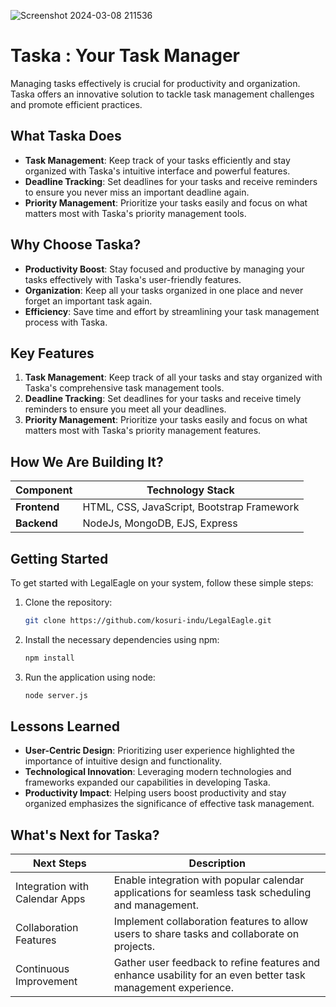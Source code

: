 ![Screenshot 2024-03-08 211536](https://github.com/kosuri-indu/Taska/assets/118645569/bd0168bf-a2f0-4b6b-9c7d-24a3523c92bc) 

# Taska : Your Task Manager
Managing tasks effectively is crucial for productivity and organization. Taska offers an innovative solution to tackle task management challenges and promote efficient practices.

## What Taska Does

- **Task Management**: Keep track of your tasks efficiently and stay organized with Taska's intuitive interface and powerful features.
- **Deadline Tracking**: Set deadlines for your tasks and receive reminders to ensure you never miss an important deadline again.
- **Priority Management**: Prioritize your tasks easily and focus on what matters most with Taska's priority management tools.

## Why Choose Taska?

- **Productivity Boost**: Stay focused and productive by managing your tasks effectively with Taska's user-friendly features.
- **Organization**: Keep all your tasks organized in one place and never forget an important task again.
- **Efficiency**: Save time and effort by streamlining your task management process with Taska.

## Key Features

1. **Task Management**: Keep track of all your tasks and stay organized with Taska's comprehensive task management tools.
2. **Deadline Tracking**: Set deadlines for your tasks and receive timely reminders to ensure you meet all your deadlines.
3. **Priority Management**: Prioritize your tasks easily and focus on what matters most with Taska's priority management features.

## How We Are Building It?
| Component        | Technology Stack                           |
|------------------|---------------------------------------------|
| **Frontend**     | HTML, CSS, JavaScript, Bootstrap Framework |
| **Backend**      | NodeJs, MongoDB, EJS, Express              |

## Getting Started

To get started with LegalEagle on your system, follow these simple steps:

1. Clone the repository:
   
   ```bash
   git clone https://github.com/kosuri-indu/LegalEagle.git
   ```
1. Install the necessary dependencies using npm:
   
   ```bash
   npm install
   ```
3. Run the application using node:
   
   ```bash
   node server.js
   ```

## Lessons Learned

- **User-Centric Design**: Prioritizing user experience highlighted the importance of intuitive design and functionality.
- **Technological Innovation**: Leveraging modern technologies and frameworks expanded our capabilities in developing Taska.
- **Productivity Impact**: Helping users boost productivity and stay organized emphasizes the significance of effective task management.

## What's Next for Taska?

| Next Steps                   | Description                                                |
|-------------------------------|-------------------------------------------------------------|
| Integration with Calendar Apps | Enable integration with popular calendar applications for seamless task scheduling and management. |
| Collaboration Features | Implement collaboration features to allow users to share tasks and collaborate on projects. |
| Continuous Improvement      | Gather user feedback to refine features and enhance usability for an even better task management experience. |

<br/>
<br/>
